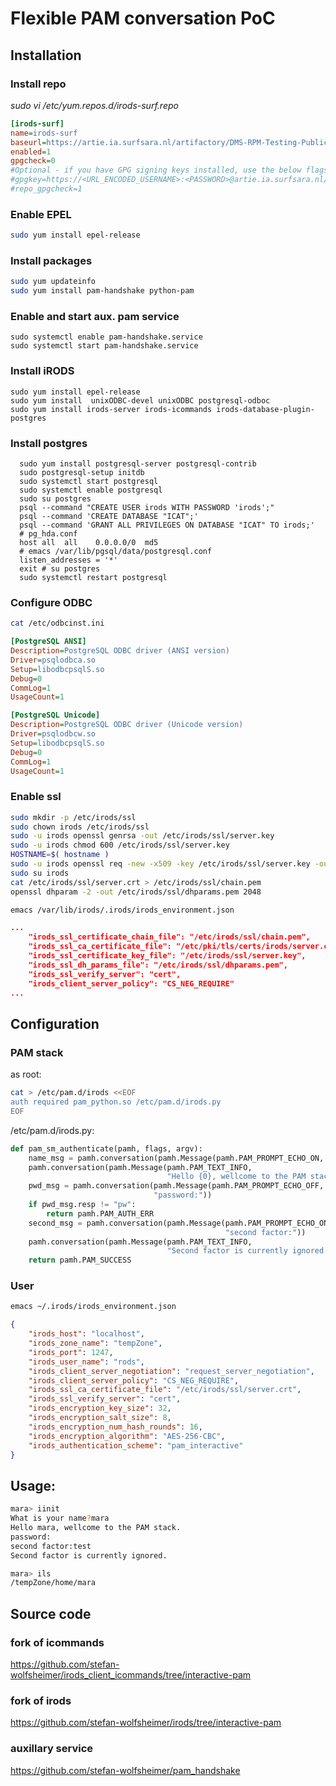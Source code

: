 # Flexible PAM conversation PoC

## Installation

### Install repo

*sudo vi /etc/yum.repos.d/irods-surf.repo*

```ini
[irods-surf]
name=irods-surf
baseurl=https://artie.ia.surfsara.nl/artifactory/DMS-RPM-Testing-Public/Centos/7/irods-4.2.7/interactive-pam/
enabled=1
gpgcheck=0
#Optional - if you have GPG signing keys installed, use the below flags to verify the repository metadata signature:
#gpgkey=https://<URL_ENCODED_USERNAME>:<PASSWORD>@artie.ia.surfsara.nl/artifactory/DMS-RPM-Testing/<PATH_TO_REPODATA_FOLDER>/repomd.xml.key
#repo_gpgcheck=1
```

### Enable EPEL
```bash
sudo yum install epel-release
```

### Install packages
```bash
sudo yum updateinfo
sudo yum install pam-handshake python-pam
```

### Enable and start aux. pam service
```
sudo systemctl enable pam-handshake.service
sudo systemctl start pam-handshake.service
```

### Install iRODS
```
sudo yum install epel-release
sudo yum install  unixODBC-devel unixODBC postgresql-odboc
sudo yum install irods-server irods-icommands irods-database-plugin-postgres
```

### Install postgres
```
  sudo yum install postgresql-server postgresql-contrib
  sudo postgresql-setup initdb
  sudo systemctl start postgresql
  sudo systemctl enable postgresql
  sudo su postgres
  psql --command "CREATE USER irods WITH PASSWORD 'irods';"
  psql --command 'CREATE DATABASE "ICAT";'
  psql --command 'GRANT ALL PRIVILEGES ON DATABASE "ICAT" TO irods;'
  # pg_hda.conf
  host all  all    0.0.0.0/0  md5
  # emacs /var/lib/pgsql/data/postgresql.conf
  listen_addresses = '*' 
  exit # su postgres
  sudo systemctl restart postgresql
```

### Configure ODBC
```bash
cat /etc/odbcinst.ini
```

```ini
[PostgreSQL ANSI]
Description=PostgreSQL ODBC driver (ANSI version)
Driver=psqlodbca.so
Setup=libodbcpsqlS.so
Debug=0
CommLog=1
UsageCount=1

[PostgreSQL Unicode]
Description=PostgreSQL ODBC driver (Unicode version)
Driver=psqlodbcw.so
Setup=libodbcpsqlS.so
Debug=0
CommLog=1
UsageCount=1
```

### Enable ssl
```bash
sudo mkdir -p /etc/irods/ssl
sudo chown irods /etc/irods/ssl
sudo -u irods openssl genrsa -out /etc/irods/ssl/server.key
sudo -u irods chmod 600 /etc/irods/ssl/server.key
HOSTNAME=$( hostname )
sudo -u irods openssl req -new -x509 -key /etc/irods/ssl/server.key -out /etc/irods/ssl/server.crt -days 10000 -subj "/C=NL/ST=Amsterdam/L=Noord Holland/O=Surfsara/OU=DMS/CN=$HOSTNAME"
sudo su irods
cat /etc/irods/ssl/server.crt > /etc/irods/ssl/chain.pem
openssl dhparam -2 -out /etc/irods/ssl/dhparams.pem 2048
```

```bash
emacs /var/lib/irods/.irods/irods_environment.json
```

```json
...
    "irods_ssl_certificate_chain_file": "/etc/irods/ssl/chain.pem",
    "irods_ssl_ca_certificate_file": "/etc/pki/tls/certs/irods/server.crt",
    "irods_ssl_certificate_key_file": "/etc/irods/ssl/server.key",
    "irods_ssl_dh_params_file": "/etc/irods/ssl/dhparams.pem",
    "irods_ssl_verify_server": "cert",
    "irods_client_server_policy": "CS_NEG_REQUIRE"
...
```

## Configuration
### PAM stack
as root:

```bash
cat > /etc/pam.d/irods <<EOF
auth required pam_python.so /etc/pam.d/irods.py
EOF
```

/etc/pam.d/irods.py:
```python
def pam_sm_authenticate(pamh, flags, argv):
    name_msg = pamh.conversation(pamh.Message(pamh.PAM_PROMPT_ECHO_ON, "What is your name?"))
    pamh.conversation(pamh.Message(pamh.PAM_TEXT_INFO,
                                   "Hello {0}, wellcome to the PAM stack.".format(name_msg.resp)))
    pwd_msg = pamh.conversation(pamh.Message(pamh.PAM_PROMPT_ECHO_OFF,
                                "password:"))
    if pwd_msg.resp != "pw":
        return pamh.PAM_AUTH_ERR
    second_msg = pamh.conversation(pamh.Message(pamh.PAM_PROMPT_ECHO_ON,
                                                "second factor:"))
    pamh.conversation(pamh.Message(pamh.PAM_TEXT_INFO,
                                   "Second factor is currently ignored."))
    return pamh.PAM_SUCCESS
```

### User
```bash
emacs ~/.irods/irods_environment.json
```

```json
{
    "irods_host": "localhost",
    "irods_zone_name": "tempZone",
    "irods_port": 1247,
    "irods_user_name": "rods",
    "irods_client_server_negotiation": "request_server_negotiation",
    "irods_client_server_policy": "CS_NEG_REQUIRE",
    "irods_ssl_ca_certificate_file": "/etc/irods/ssl/server.crt",
    "irods_ssl_verify_server": "cert",
    "irods_encryption_key_size": 32,
    "irods_encryption_salt_size": 8,
    "irods_encryption_num_hash_rounds": 16,
    "irods_encryption_algorithm": "AES-256-CBC",
    "irods_authentication_scheme": "pam_interactive"
}
```

## Usage:
```bash
mara> iinit 
What is your name?mara
Hello mara, wellcome to the PAM stack.
password:
second factor:test
Second factor is currently ignored.
```


```bash
mara> ils
/tempZone/home/mara
```

## Source code

### fork of icommands 
<https://github.com/stefan-wolfsheimer/irods_client_icommands/tree/interactive-pam>

### fork of irods
<https://github.com/stefan-wolfsheimer/irods/tree/interactive-pam>

### auxillary service
<https://github.com/stefan-wolfsheimer/pam_handshake>

